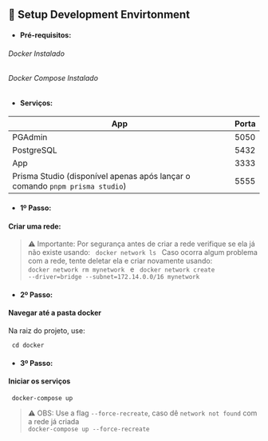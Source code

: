 ## 🚀 Setup Development Envirtonment

- #### Pré-requisitos:

###### Docker Instalado
###### Docker Compose Instalado

- #### Serviços:

| App | Porta |
| ----------- | ----------- |
| PGAdmin | 5050 |
| PostgreSQL | 5432 |
| App | 3333 |
| Prisma Studio (disponível apenas após lançar o comando `pnpm prisma studio`) | 5555 |

- #### 1º Passo:

#### Criar uma rede:

> ⚠️ Importante: Por segurança antes de criar a rede verifique se ela já não existe usando:
> <code> docker network ls </code>
> Caso ocorra algum problema com a rede, tente deletar ela e criar novamente usando:
> <code> docker network rm mynetwork </code>
> e
> <code> docker network create --driver=bridge --subnet=172.14.0.0/16 mynetwork </code>

- #### 2º Passo:

#### Navegar até a pasta docker

Na raiz do projeto, use:

<code> cd docker </code>

- #### 3º Passo:

#### Iniciar os serviços

<code> docker-compose up </code>

> ⚠️ OBS: Use a flag `--force-recreate`, caso dê `network not found` com a rede já criada
> <code> docker-compose up --force-recreate </code>


